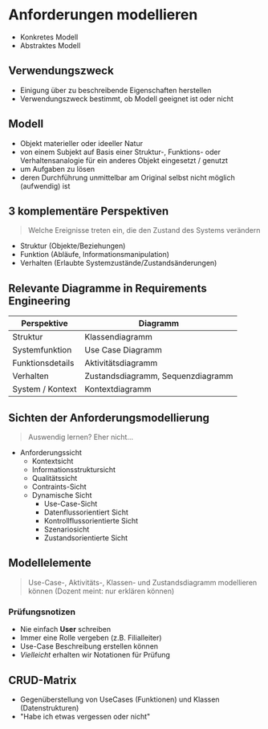 # Anforderungen modellieren

* Konkretes Modell
* Abstraktes Modell

## Verwendungszweck

* Einigung über zu beschreibende Eigenschaften herstellen
* Verwendungszweck bestimmt, ob Modell geeignet ist oder nicht

## Modell

* Objekt materieller oder ideeller Natur
* von einem Subjekt auf Basis einer Struktur-, Funktions- oder Verhaltensanalogie für ein anderes Objekt eingesetzt / genutzt
* um Aufgaben zu lösen
* deren Durchführung unmittelbar am Original selbst nicht möglich (aufwendig) ist

## 3 komplementäre Perspektiven
> Welche Ereignisse treten ein, die den Zustand des Systems verändern

* Struktur (Objekte/Beziehungen)
* Funktion (Abläufe, Informationsmanipulation)
* Verhalten (Erlaubte Systemzustände/Zustandsänderungen)

## Relevante Diagramme in Requirements Engineering

| Perspektive | Diagramm |
| ------ | ------ |
| Struktur | Klassendiagramm |
| Systemfunktion | Use Case Diagramm |
| Funktionsdetails | Aktivitätsdiagramm |
| Verhalten | Zustandsdiagramm, Sequenzdiagramm |
| System / Kontext | Kontextdiagramm |

## Sichten der Anforderungsmodellierung
> Auswendig lernen? Eher nicht...

* Anforderungssicht
	* Kontextsicht
	* Informationsstruktursicht
	* Qualitätssicht
	* Contraints-Sicht
	* Dynamische Sicht
		* Use-Case-Sicht
		* Datenflussorientiert Sicht
		* Kontrollflussorientierte Sicht
		* Szenariosicht
		* Zustandsorientierte Sicht

## Modellelemente

> Use-Case-, Aktivitäts-, Klassen- und Zustandsdiagramm modellieren können (Dozent meint: nur erklären können)

### Prüfungsnotizen

* Nie einfach **User** schreiben
* Immer eine Rolle vergeben (z.B. Filialleiter)
* Use-Case Beschreibung erstellen können
* *Vielleicht* erhalten wir Notationen für Prüfung

## CRUD-Matrix

* Gegenüberstellung von UseCases (Funktionen) und Klassen (Datenstrukturen)
* "Habe ich etwas vergessen oder nicht"